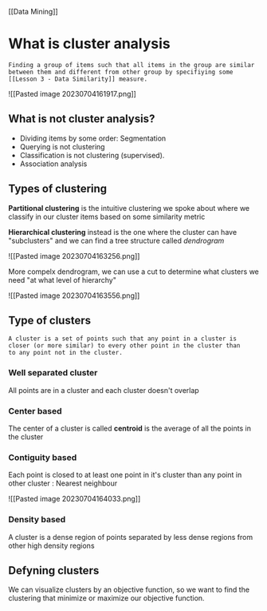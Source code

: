 [[Data Mining]]

# What is cluster analysis

```ad-important
Finding a group of items such that all items in the group are similar between them and different from other group by specifiying some [[Lesson 3 - Data Similarity]] measure.
 ```

![[Pasted image 20230704161917.png]]

## What is not cluster analysis?

- Dividing items by some order: Segmentation
- Querying is not clustering
- Classification is not clustering (supervised).
- Association analysis

## Types of clustering

**Partitional clustering** is the intuitive clustering we spoke about where we classify in our cluster items based on some similarity metric

**Hierarchical clustering** instead is the one where the cluster can have "subclusters" and we can find a tree structure called *dendrogram*


![[Pasted image 20230704163256.png]]

More compelx dendrogram, we can use a cut to determine what clusters we need "at what level of hierarchy"

![[Pasted image 20230704163556.png]]

## Type of clusters

```ad-info
A cluster is a set of points such that any point in a cluster is  
closer (or more similar) to every other point in the cluster than  
to any point not in the cluster.
```

### Well separated cluster

All points are in a cluster and each cluster doesn't overlap

### Center based

The center of a cluster is called **centroid** is the average of all the points in the cluster

### Contiguity based

Each point is closed to at least one point in it's cluster than any point in other cluster : Nearest neighbour 

![[Pasted image 20230704164033.png]]


### Density based

A cluster is a dense region of points separated by less dense regions from other high density regions

## Defyning clusters

We can visualize clusters by an objective function, so we want to find the clustering that minimize or maximize our objective function.